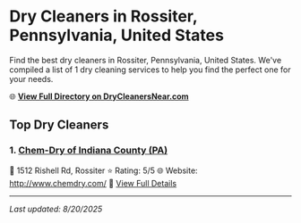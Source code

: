 # Dry Cleaners in Rossiter, Pennsylvania, United States

Find the best dry cleaners in Rossiter, Pennsylvania, United States. We've compiled a list of 1 dry cleaning services to help you find the perfect one for your needs.

🌐 **[View Full Directory on DryCleanersNear.com](https://drycleanersnear.com/city/US/Pennsylvania/Rossiter)**

## Top Dry Cleaners

### 1. [Chem-Dry of Indiana County (PA)](https://drycleanersnear.com/dryCleaner/686735d1bb1702f4ee39b37b/chem-dry-of-indiana-county-pa)
📍 1512 Rishell Rd, Rossiter
⭐ Rating: 5/5
🌐 Website: http://www.chemdry.com/
🔗 [View Full Details](https://drycleanersnear.com/dryCleaner/686735d1bb1702f4ee39b37b/chem-dry-of-indiana-county-pa)


---

*Last updated: 8/20/2025*
